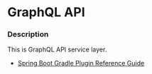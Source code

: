# GraphQL API

### Description
This is GraphQL API service layer.

* [Spring Boot Gradle Plugin Reference Guide](https://docs.spring.io/spring-boot/docs/2.1.9.RELEASE/gradle-plugin/reference/html/)
